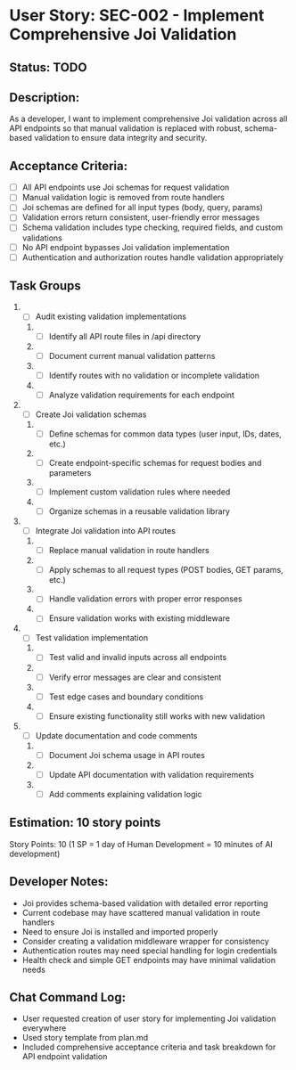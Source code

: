 # User Story: SEC-002 - Implement Comprehensive Joi Validation

## Status: TODO

## Description:

As a developer, I want to implement comprehensive Joi validation across all API endpoints so that manual validation is replaced with robust, schema-based validation to ensure data integrity and security.

## Acceptance Criteria:

- [ ] All API endpoints use Joi schemas for request validation
- [ ] Manual validation logic is removed from route handlers
- [ ] Joi schemas are defined for all input types (body, query, params)
- [ ] Validation errors return consistent, user-friendly error messages
- [ ] Schema validation includes type checking, required fields, and custom validations
- [ ] No API endpoint bypasses Joi validation implementation
- [ ] Authentication and authorization routes handle validation appropriately

## Task Groups

1. - [ ] Audit existing validation implementations
    1. - [ ] Identify all API route files in /api directory
    2. - [ ] Document current manual validation patterns
    3. - [ ] Identify routes with no validation or incomplete validation
    4. - [ ] Analyze validation requirements for each endpoint

2. - [ ] Create Joi validation schemas
    1. - [ ] Define schemas for common data types (user input, IDs, dates, etc.)
    2. - [ ] Create endpoint-specific schemas for request bodies and parameters
    3. - [ ] Implement custom validation rules where needed
    4. - [ ] Organize schemas in a reusable validation library

3. - [ ] Integrate Joi validation into API routes
    1. - [ ] Replace manual validation in route handlers
    2. - [ ] Apply schemas to all request types (POST bodies, GET params, etc.)
    3. - [ ] Handle validation errors with proper error responses
    4. - [ ] Ensure validation works with existing middleware

4. - [ ] Test validation implementation
    1. - [ ] Test valid and invalid inputs across all endpoints
    2. - [ ] Verify error messages are clear and consistent
    3. - [ ] Test edge cases and boundary conditions
    4. - [ ] Ensure existing functionality still works with new validation

5. - [ ] Update documentation and code comments
    1. - [ ] Document Joi schema usage in API routes
    2. - [ ] Update API documentation with validation requirements
    3. - [ ] Add comments explaining validation logic

## Estimation: 10 story points

Story Points: 10 (1 SP = 1 day of Human Development = 10 minutes of AI development)

## Developer Notes:

- Joi provides schema-based validation with detailed error reporting
- Current codebase may have scattered manual validation in route handlers
- Need to ensure Joi is installed and imported properly
- Consider creating a validation middleware wrapper for consistency
- Authentication routes may need special handling for login credentials
- Health check and simple GET endpoints may have minimal validation needs

## Chat Command Log:

- User requested creation of user story for implementing Joi validation everywhere
- Used story template from plan.md
- Included comprehensive acceptance criteria and task breakdown for API endpoint validation